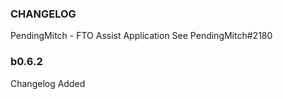 ### CHANGELOG
PendingMitch - FTO Assist Application
See PendingMitch#2180

### b0.6.2
Changelog Added